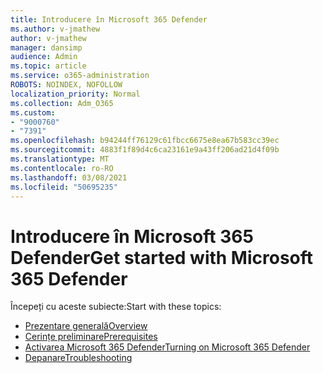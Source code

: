 ```yaml
---
title: Introducere în Microsoft 365 Defender
ms.author: v-jmathew
author: v-jmathew
manager: dansimp
audience: Admin
ms.topic: article
ms.service: o365-administration
ROBOTS: NOINDEX, NOFOLLOW
localization_priority: Normal
ms.collection: Adm_O365
ms.custom:
- "9000760"
- "7391"
ms.openlocfilehash: b94244ff76129c61fbcc6675e8ea67b583cc39ec
ms.sourcegitcommit: 4883f1f89d4c6ca23161e9a43ff206ad21d4f09b
ms.translationtype: MT
ms.contentlocale: ro-RO
ms.lasthandoff: 03/08/2021
ms.locfileid: "50695235"
---
```

# <a name="get-started-with-microsoft-365-defender"></a><span data-ttu-id="1b8a5-102">Introducere în Microsoft 365 Defender</span><span class="sxs-lookup"><span data-stu-id="1b8a5-102">Get started with Microsoft 365 Defender</span></span>

<span data-ttu-id="1b8a5-103">Începeți cu aceste subiecte:</span><span class="sxs-lookup"><span data-stu-id="1b8a5-103">Start with these topics:</span></span>

- [<span data-ttu-id="1b8a5-104">Prezentare generală</span><span class="sxs-lookup"><span data-stu-id="1b8a5-104">Overview</span></span>](https://docs.microsoft.com/microsoft-365/security/mtp/microsoft-threat-protection)
- [<span data-ttu-id="1b8a5-105">Cerințe preliminare</span><span class="sxs-lookup"><span data-stu-id="1b8a5-105">Prerequisites</span></span>](https://docs.microsoft.com/microsoft-365/security/mtp/prerequisites)
- [<span data-ttu-id="1b8a5-106">Activarea Microsoft 365 Defender</span><span class="sxs-lookup"><span data-stu-id="1b8a5-106">Turning on Microsoft 365 Defender</span></span>](https://docs.microsoft.com/microsoft-365/security/mtp/mtp-enable)
- [<span data-ttu-id="1b8a5-107">Depanare</span><span class="sxs-lookup"><span data-stu-id="1b8a5-107">Troubleshooting</span></span>](https://docs.microsoft.com/microsoft-365/security/mtp/troubleshoot)
